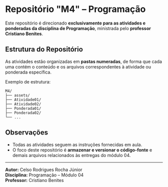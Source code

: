 # Repositório "M4" – Programação

Este repositório é direcionado **exclusivamente para as atividades e ponderadas da disciplina de Programação**, ministrada pelo **professor Cristiano Benites**.

## Estrutura do Repositório

As atividades estão organizadas em **pastas numeradas**, de forma que cada uma contém o conteúdo e os arquivos correspondentes à atividade ou ponderada específica.

Exemplo de estrutura:
```
M4/
├── assets/
├── Atividade01/
├── Atividade02/
├── Ponderada01/
├── Ponderada02/
└── ...
```

## Observações
- Todas as atividades seguem as instruções fornecidas em aula.  
- O foco deste repositório é **armazenar e versionar o código-fonte** e demais arquivos relacionados às entregas do módulo 04.

---

**Autor:** Celso Rodrigues Rocha Júnior  
**Disciplina:** Programação – Módulo 04  
**Professor:** Cristiano Benites
